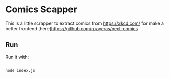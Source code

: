 # Comics Scapper

This is a little scrapper to extract comics from <https://xkcd.com/> for make a better frontend [here]<https://github.com/rpayeras/next-comics>

## Run

Run it with:

``` bash

node index.js

```
